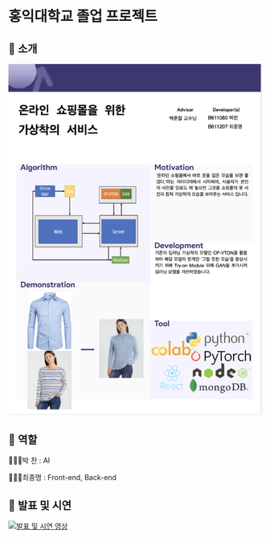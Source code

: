 # 홍익대학교 졸업 프로젝트

## 🔔 소개

![Alt text](/img/image.png)

## 👥 역할

🧑🏻‍💻박 찬 : AI

🧑🏻‍💻최종명 : Front-end, Back-end

## 📣 발표 및 시연

[![발표 및 시연 영상](https://img.youtube.com/vi/cga9QnJL2Ik/0.jpg)](https://www.youtube.com/watch?v=cga9QnJL2Ik&t=214s)
